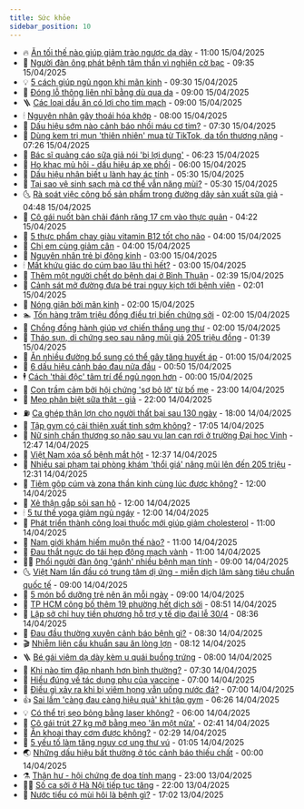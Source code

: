 ```yaml
---
title: Sức khỏe
sidebar_position: 10
---
```


<!-- vnexpress-suc-khoe:START -->
- 🔥 [Ăn tối thế nào giúp giảm trào ngược dạ dày](https://vnexpress.net/an-toi-the-nao-giup-giam-trao-nguoc-da-day-4874320.html) - 11:00 15/04/2025
- 🥰 [Người đàn ông phát bệnh tâm thần vì nghiện cờ bạc](https://vnexpress.net/nguoi-dan-ong-phat-benh-tam-than-vi-nghien-co-bac-4874307.html) - 09:35 15/04/2025
- 💡 [5 cách giúp ngủ ngon khi mãn kinh](https://vnexpress.net/5-cach-giup-ngu-ngon-khi-man-kinh-4874290.html) - 09:30 15/04/2025
- 🤗 [Đóng lỗ thông liên nhĩ bằng dù qua da](https://vnexpress.net/dong-lo-thong-lien-nhi-bang-du-qua-da-4874193.html) - 09:00 15/04/2025
- 🪜 [Các loại dầu ăn có lợi cho tim mạch](https://vnexpress.net/cac-loai-dau-an-co-loi-cho-tim-mach-4874313.html) - 09:00 15/04/2025
- 🕯 [Nguyên nhân gây thoái hóa khớp](https://vnexpress.net/nguyen-nhan-gay-thoai-hoa-khop-4874293.html) - 08:00 15/04/2025
- 🤭 [Dấu hiệu sớm nào cảnh báo nhồi máu cơ tim?](https://vnexpress.net/dau-hieu-som-nao-canh-bao-nhoi-mau-co-tim-4874231.html) - 07:30 15/04/2025
- 👀 [Dùng kem trị mụn &#39;thiên nhiên&#39; mua từ TikTok, da tổn thương nặng](https://vnexpress.net/dung-kem-tri-mun-thien-nhien-mua-tu-tiktok-da-ton-thuong-nang-4874072.html) - 07:26 15/04/2025
- 🌋 [Bác sĩ quảng cáo sữa giả nói &#39;bị lợi dụng&#39;](https://vnexpress.net/bac-si-quang-cao-sua-gia-toi-bi-loi-dung-4874122.html) - 06:23 15/04/2025
- 🫶 [Ho khạc mủ hôi - dấu hiệu áp xe phổi](https://vnexpress.net/ho-khac-mu-hoi-dau-hieu-ap-xe-phoi-4874227.html) - 06:00 15/04/2025
- 🦆 [Dấu hiệu nhận biết u lành hay ác tính](https://vnexpress.net/dau-hieu-nhan-biet-u-lanh-hay-ac-tinh-4874158.html) - 05:30 15/04/2025
- 🚀 [Tại sao vệ sinh sạch mà cơ thể vẫn nặng mùi?](https://vnexpress.net/tai-sao-ve-sinh-sach-ma-co-the-van-nang-mui-4874130.html) - 05:30 15/04/2025
- 🌜 [Rà soát việc công bố sản phẩm trong đường dây sản xuất sữa giả](https://vnexpress.net/ra-soat-viec-cong-bo-san-pham-trong-duong-day-san-xuat-sua-gia-4874165.html) - 04:48 15/04/2025
- 🧰 [Cô gái nuốt bàn chải đánh răng 17 cm vào thực quản](https://vnexpress.net/co-gai-nuot-ban-chai-danh-rang-17-cm-vao-thuc-quan-4873881.html) - 04:22 15/04/2025
- 💫 [5 thực phẩm chay giàu vitamin B12 tốt cho não](https://vnexpress.net/5-thuc-pham-chay-giau-vitamin-b12-tot-cho-nao-4874143.html) - 04:00 15/04/2025
- 🌝 [Chị em cùng giảm cân](https://vnexpress.net/chi-em-cung-giam-can-4873871.html) - 04:00 15/04/2025
- 🗽 [Nguyên nhân trẻ bị động kinh](https://vnexpress.net/nguyen-nhan-tre-bi-dong-kinh-4874137.html) - 03:00 15/04/2025
- 🕯 [Mất khứu giác do cúm bao lâu thì hết?](https://vnexpress.net/mat-khuu-giac-do-cum-bao-lau-thi-het-4874115.html) - 03:00 15/04/2025
- 🦅 [Thêm một người chết do bệnh dại ở Bình Thuận](https://vnexpress.net/them-mot-nguoi-chet-do-benh-dai-o-binh-thuan-4874090.html) - 02:39 15/04/2025
- 🦆 [Cảnh sát mở đường đưa bé trai nguy kịch tới bệnh viện](https://vnexpress.net/canh-sat-mo-duong-dua-be-trai-nguy-kich-toi-benh-vien-4874084.html) - 02:01 15/04/2025
- 🎊 [Nóng giận bởi mãn kinh](https://vnexpress.net/nong-gian-boi-man-kinh-4873993.html) - 02:00 15/04/2025
- 🏊 [Tốn hàng trăm triệu đồng điều trị biến chứng sởi](https://vnexpress.net/ton-hang-tram-trieu-dong-dieu-tri-bien-chung-soi-4873920.html) - 02:00 15/04/2025
- 📝 [Chồng đồng hành giúp vợ chiến thắng ung thư](https://vnexpress.net/chong-dong-hanh-giup-vo-chien-thang-ung-thu-4873862.html) - 02:00 15/04/2025
- 💯 [Tháo sụn, di chứng sẹo sau nâng mũi giá 205 triệu đồng](https://vnexpress.net/thao-sun-di-chung-seo-sau-nang-mui-gia-205-trieu-dong-4873964.html) - 01:39 15/04/2025
- 🌊 [Ăn nhiều đường bổ sung có thể gây tăng huyết áp](https://vnexpress.net/an-nhieu-duong-bo-sung-co-the-gay-tang-huyet-ap-4873989.html) - 01:00 15/04/2025
- 🚀 [6 dấu hiệu cảnh báo đau nửa đầu](https://vnexpress.net/6-dau-hieu-canh-bao-dau-nua-dau-4873721.html) - 00:50 15/04/2025
- 🕴 [Cách &#39;thải độc&#39; tâm trí để ngủ ngon hơn](https://vnexpress.net/cach-thai-doc-tam-tri-de-ngu-ngon-hon-4873904.html) - 00:00 15/04/2025
- 🗽 [Con trầm cảm bởi hội chứng &#39;sợ bỏ lỡ&#39; từ bố mẹ](https://vnexpress.net/con-tram-cam-boi-hoi-chung-so-bo-lo-tu-bo-me-4872087.html) - 23:00 14/04/2025
- 🎡 [Mẹo phân biệt sữa thật - giả](https://vnexpress.net/meo-phan-biet-sua-that-gia-4873786.html) - 22:00 14/04/2025
- ⛽️ [Ca ghép thận lợn cho người thất bại sau 130 ngày](https://vnexpress.net/ca-ghep-than-lon-cho-nguoi-that-bai-sau-130-ngay-4873918.html) - 18:00 14/04/2025
- 🦆 [Tập gym có cải thiện xuất tinh sớm không?](https://vnexpress.net/tap-gym-co-cai-thien-xuat-tinh-som-khong-4873638.html) - 17:05 14/04/2025
- 🤩 [Nữ sinh chấn thương sọ não sau vụ lan can rơi ở trường Đại học Vinh](https://vnexpress.net/nu-sinh-chan-thuong-so-nao-sau-vu-lan-can-roi-o-truong-dai-hoc-vinh-4873908.html) - 12:47 14/04/2025
- 🦒 [Việt Nam xóa sổ bệnh mắt hột](https://vnexpress.net/viet-nam-xoa-so-benh-mat-hot-4873955.html) - 12:37 14/04/2025
- 💫 [Nhiều sai phạm tại phòng khám &#39;thổi giá&#39; nâng mũi lên đến 205 triệu](https://vnexpress.net/nhieu-sai-pham-tai-phong-kham-thoi-gia-nang-mui-len-den-205-trieu-4873959.html) - 12:31 14/04/2025
- 🐘 [Tiêm gộp cúm và zona thần kinh cùng lúc được không?](https://vnexpress.net/tiem-gop-cum-va-zona-than-kinh-cung-luc-duoc-khong-4873938.html) - 12:00 14/04/2025
- 🚀 [Xẻ thận gắp sỏi san hô](https://vnexpress.net/xe-than-gap-soi-san-ho-4873837.html) - 12:00 14/04/2025
- 🕯 [5 tư thế yoga giảm ngủ ngáy](https://vnexpress.net/5-tu-the-yoga-giam-ngu-ngay-4873762.html) - 12:00 14/04/2025
- 🦏 [Phát triển thành công loại thuốc mới giúp giảm cholesterol](https://vnexpress.net/phat-trien-thanh-cong-loai-thuoc-moi-giup-giam-cholesterol-4873887.html) - 11:00 14/04/2025
- 🦄 [Nam giới khám hiếm muộn thế nào?](https://vnexpress.net/nam-gioi-kham-hiem-muon-the-nao-4873884.html) - 11:00 14/04/2025
- 🦒 [Đau thắt ngực do tái hẹp động mạch vành](https://vnexpress.net/dau-that-nguc-do-tai-hep-dong-mach-vanh-4873816.html) - 11:00 14/04/2025
- 👨‍🏫 [Phổi người đàn ông &#39;gánh&#39; nhiều bệnh mạn tính](https://vnexpress.net/phoi-nguoi-dan-ong-ganh-nhieu-benh-man-tinh-4873835.html) - 09:00 14/04/2025
- 🌜 [Việt Nam lần đầu có trung tâm dị ứng - miễn dịch lâm sàng tiêu chuẩn quốc tế](https://vnexpress.net/viet-nam-lan-dau-co-trung-tam-di-ung-mien-dich-lam-sang-tieu-chuan-quoc-te-4873754.html) - 09:00 14/04/2025
- 🚀 [5 món bổ dưỡng trẻ nên ăn mỗi ngày](https://vnexpress.net/5-mon-bo-duong-tre-nen-an-moi-ngay-4873707.html) - 09:00 14/04/2025
- 💃 [TP HCM công bố thêm 19 phường hết dịch sởi](https://vnexpress.net/tp-hcm-cong-bo-them-19-phuong-het-dich-soi-4873834.html) - 08:51 14/04/2025
- 💯 [Lập sở chỉ huy tiền phương hỗ trợ y tế dịp đại lễ 30/4](https://vnexpress.net/lap-so-chi-huy-tien-phuong-ho-tro-y-te-dip-dai-le-30-4-4873682.html) - 08:36 14/04/2025
- 🤔 [Đau đầu thường xuyên cảnh báo bệnh gì?](https://vnexpress.net/dau-dau-thuong-xuyen-canh-bao-benh-gi-4873847.html) - 08:30 14/04/2025
- 🎬 [Nhiễm liên cầu khuẩn sau ăn lòng lợn](https://vnexpress.net/nhiem-lien-cau-khuan-sau-an-long-lon-4873820.html) - 08:12 14/04/2025
- 🪜 [Bé gái viêm dạ dày kèm u quái buồng trứng](https://vnexpress.net/be-gai-viem-da-day-kem-u-quai-buong-trung-4873811.html) - 08:00 14/04/2025
- 🦣 [Khi nào tim đập nhanh hơn bình thường?](https://vnexpress.net/khi-nao-tim-dap-nhanh-hon-binh-thuong-4873739.html) - 07:30 14/04/2025
- 🧐 [Hiểu đúng về tác dụng phụ của vaccine](https://vnexpress.net/hieu-dung-ve-tac-dung-phu-cua-vaccine-4873787.html) - 07:00 14/04/2025
- 🤡 [Điều gì xảy ra khi bị viêm họng vẫn uống nước đá?](https://vnexpress.net/dieu-gi-xay-ra-khi-bi-viem-hong-van-uong-nuoc-da-4873784.html) - 07:00 14/04/2025
- 👍 [Sai lầm &#39;càng đau càng hiệu quả&#39; khi tập gym](https://vnexpress.net/sai-lam-cang-dau-cang-hieu-qua-khi-tap-gym-4873569.html) - 06:26 14/04/2025
- 💡 [Có thể trị sẹo bỏng bằng laser không?](https://vnexpress.net/co-the-tri-seo-bong-bang-laser-khong-4873743.html) - 06:00 14/04/2025
- 💯 [Cô gái trút 27 kg mỡ bằng mẹo &#39;ăn một nửa&#39;](https://vnexpress.net/co-gai-trut-27-kg-mo-bang-meo-an-mot-nua-4872192.html) - 02:41 14/04/2025
- 🧠 [Ăn khoai thay cơm được không?](https://vnexpress.net/an-khoai-thay-com-duoc-khong-4873487.html) - 02:29 14/04/2025
- 🎡 [5 yếu tố làm tăng nguy cơ ung thư vú](https://vnexpress.net/5-yeu-to-lam-tang-nguy-co-ung-thu-vu-4873483.html) - 01:05 14/04/2025
- 🌏 [Những dấu hiệu bất thường ở tóc cảnh báo thiếu chất](https://vnexpress.net/nhung-dau-hieu-bat-thuong-o-toc-canh-bao-thieu-chat-4873276.html) - 00:00 14/04/2025
- ⚗️ [Thận hư - hội chứng đe dọa tính mạng](https://vnexpress.net/than-hu-hoi-chung-de-doa-tinh-mang-4873040.html) - 23:00 13/04/2025
- 👨‍🏫 [Số ca sởi ở Hà Nội tiếp tục tăng](https://vnexpress.net/so-ca-soi-o-ha-noi-tiep-tuc-tang-4873469.html) - 22:00 13/04/2025
- 🤖 [Nước tiểu có mùi hôi là bệnh gì?](https://vnexpress.net/nuoc-tieu-co-mui-hoi-la-benh-gi-4870862.html) - 17:02 13/04/2025<!-- vnexpress-suc-khoe:END -->
